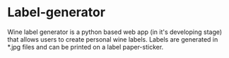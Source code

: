 # Label-generator
Wine label generator is a python based web app (in it's developing stage) that allows users to create personal wine labels. Labels are generated in *.jpg files and can be printed on a label paper-sticker.

